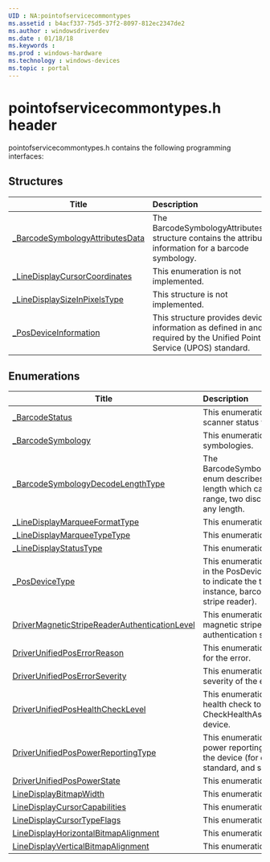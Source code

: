 ```yaml
---
UID : NA:pointofservicecommontypes
ms.assetid : b4acf337-75d5-37f2-8097-812ec2347de2
ms.author : windowsdriverdev
ms.date : 01/18/18
ms.keywords : 
ms.prod : windows-hardware
ms.technology : windows-devices
ms.topic : portal
---
```


# pointofservicecommontypes.h header



pointofservicecommontypes.h contains the following programming interfaces:







## Structures
| Title | Description |
| ---- |:---- |
| [_BarcodeSymbologyAttributesData](ns-pointofservicecommontypes-_barcodesymbologyattributesdata.md) | The BarcodeSymbologyAttributesData structure contains the attribute information for a barcode symbology. |
| [_LineDisplayCursorCoordinates](ns-pointofservicecommontypes-_linedisplaycursorcoordinates.md) | This enumeration is not implemented. |
| [_LineDisplaySizeInPixelsType](ns-pointofservicecommontypes-_linedisplaysizeinpixelstype.md) | This structure is not implemented. |
| [_PosDeviceInformation](ns-pointofservicecommontypes-_posdeviceinformation.md) | This structure provides device information as defined in and required by the Unified Point of Service (UPOS) standard. |


## Enumerations
| Title | Description |
| ---- |:---- |
| [_BarcodeStatus](ne-pointofservicecommontypes-_barcodestatus.md) | This enumeration indicates barcode scanner status values. |
| [_BarcodeSymbology](ne-pointofservicecommontypes-_barcodesymbology.md) | This enumeration defines the barcode symbologies. |
| [_BarcodeSymbologyDecodeLengthType](ne-pointofservicecommontypes-_barcodesymbologydecodelengthtype.md) | The BarcodeSymbologyDecodeLengthType enum describes values for the decode length which can be set to support a range, two discrete values, or be set to any length. |
| [_LineDisplayMarqueeFormatType](ne-pointofservicecommontypes-_linedisplaymarqueeformattype.md) | This enumeration is not implemented. |
| [_LineDisplayMarqueeTypeType](ne-pointofservicecommontypes-_linedisplaymarqueetypetype.md) | This enumeration is not implemented. |
| [_LineDisplayStatusType](ne-pointofservicecommontypes-_linedisplaystatustype.md) | This enumeration is not implemented. |
| [_PosDeviceType](ne-pointofservicecommontypes-_posdevicetype.md) | This enumeration defines values used in the PosDeviceBasicsType structure to indicate the type of device (for instance, barcode scanner or magnetic stripe reader). |
| [DriverMagneticStripeReaderAuthenticationLevel](ne-pointofservicecommontypes-drivermagneticstripereaderauthenticationlevel.md) | This enumeration defines the levels of magnetic stripe reader (MSR) authentication support. |
| [DriverUnifiedPosErrorReason](ne-pointofservicecommontypes-driverunifiedposerrorreason.md) | This enumeration indicates the reason for the error. |
| [DriverUnifiedPosErrorSeverity](ne-pointofservicecommontypes-driverunifiedposerrorseverity.md) | This enumeration indicates the severity of the error. |
| [DriverUnifiedPosHealthCheckLevel](ne-pointofservicecommontypes-driverunifiedposhealthchecklevel.md) | This enumeration indicates the type of health check to be performed when CheckHealthAsync is called on a POS device. |
| [DriverUnifiedPosPowerReportingType](ne-pointofservicecommontypes-driverunifiedpospowerreportingtype.md) | This enumeration defines the type of power reporting that is supported by the device (for example, advanced, standard, and so on). |
| [DriverUnifiedPosPowerState](ne-pointofservicecommontypes-driverunifiedpospowerstate.md) | This enumeration is not implemented. |
| [LineDisplayBitmapWidth](ne-pointofservicecommontypes-linedisplaybitmapwidth.md) | This enumeration is not implemented. |
| [LineDisplayCursorCapabilities](ne-pointofservicecommontypes-linedisplaycursorcapabilities.md) | This enumeration is not implemented. |
| [LineDisplayCursorTypeFlags](ne-pointofservicecommontypes-linedisplaycursortypeflags.md) | This enumeration is not implemented. |
| [LineDisplayHorizontalBitmapAlignment](ne-pointofservicecommontypes-linedisplayhorizontalbitmapalignment.md) | This enumeration is not implemented. |
| [LineDisplayVerticalBitmapAlignment](ne-pointofservicecommontypes-linedisplayverticalbitmapalignment.md) | This enumeration is not implemented. |
